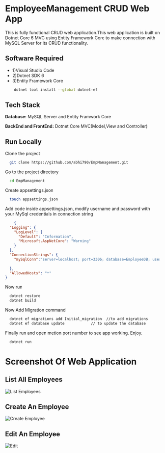 
# EmployeeManagement CRUD Web App

This is fully functional CRUD web application.This web application is built on Dotnet Core 6 MVC using Entity Framework Core to make connection with 
MySQL Server for its CRUD functionality.

## Software Required
- 1)Visual Studio Code
- 2)Dotnet SDK 6
- 3)Entity Framework Core

```bash
    dotnet tool install --global dotnet-ef
```

## Tech Stack

**Database:** MySQL Server and Entity Framwork Core

**BackEnd and FrontEnd:** Dotnet Core MVC(Model,View and Controller)



## Run Locally

Clone the project

```bash
  git clone https://github.com/abhi790/EmpManagement.git
```

Go to the project directory

```bash
  cd EmpManagement
```

Create appsettings.json

```bash
  touch appsettings.json
```
Add code inside appsettings.json, modify username and password with your MySql credentials in connection string

```json
    {
  "Logging": {
    "LogLevel": {
      "Default": "Information",
      "Microsoft.AspNetCore": "Warning"
    }
  },
  "ConnectionStrings": {
    "mySqlConn":"server=localhost; port=3306; database=EmployeeDB; user=<username>; password=<yourPass>; Persist Security Info=False; Connect Timeout=300"
    
  },
  "AllowedHosts": "*"
}
```

Now run 

```bash
  dotnet restore
  dotnet build
```

Now Add Migration command 

```bash
  dotnet ef migrations add Initial_migration  //to add migrations
  dotnet ef database update  		   // to update the database
```

Finally run and open metion port number to see app working. Enjoy.

```bash
  dotnet run
```
# Screenshot Of Web Application

## List All Employees

![List Employees](https://user-images.githubusercontent.com/64580344/212389674-46e0634b-8ebd-42a3-b548-6a2c28f00f3b.png)



## Create An Employee

![Create Employee](https://user-images.githubusercontent.com/64580344/212390064-e3aabf48-6e11-4921-9f1c-385fb097949a.png)


## Edit An Employee

![Edit](https://user-images.githubusercontent.com/64580344/212390865-8a7132e0-36fa-4bf3-b2b9-d5c4df5388a1.jpeg)





